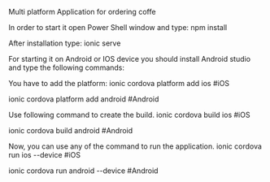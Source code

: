 Multi platform Application for ordering coffe


In order to start it open Power Shell window and type: 
npm install 

After installation type: 
ionic serve

For starting it on Android or IOS device you should install Android studio and type the following commands:

You have to add the platform:
ionic cordova platform add ios #iOS

ionic cordova platform add android #Android

Use following command to create the build.
ionic cordova build ios #iOS

ionic cordova build android #Android

Now, you can use any of the command to run the application.
ionic cordova run ios --device #iOS

ionic cordova run android --device #Android


